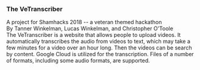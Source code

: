 <h3>The VeTranscriber</h3>
A project for Shamhacks 2018 -- a veteran themed hackathon<br>
By Tanner Winkelman, Lucas Winkelman, and Christopher O'Toole<br>
The VeTranscriber is a website that allows people to upload videos.  It automatically transcribes the audio from videos to text, which may take a few minutes for a video over an hour long. Then the videos can be search by content.  Google Cloud is utilized for the transcription.  Files of a number of formats, including some audio formats, are supported.


